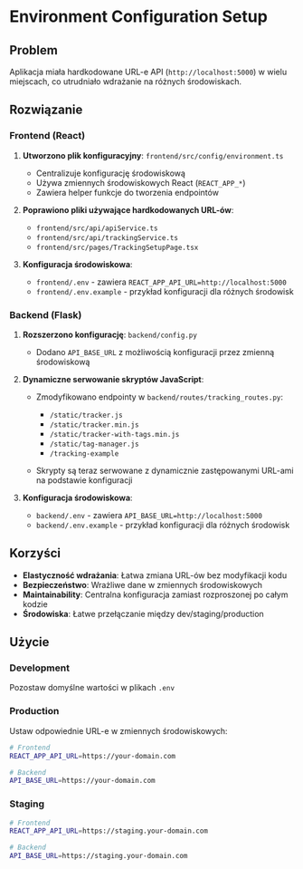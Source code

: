 # Environment Configuration Setup

## Problem
Aplikacja miała hardkodowane URL-e API (`http://localhost:5000`) w wielu miejscach, co utrudniało wdrażanie na różnych środowiskach.

## Rozwiązanie

### Frontend (React)
1. **Utworzono plik konfiguracyjny**: `frontend/src/config/environment.ts`
   - Centralizuje konfigurację środowiskową
   - Używa zmiennych środowiskowych React (`REACT_APP_*`)
   - Zawiera helper funkcje do tworzenia endpointów

2. **Poprawiono pliki używające hardkodowanych URL-ów**:
   - `frontend/src/api/apiService.ts`
   - `frontend/src/api/trackingService.ts`
   - `frontend/src/pages/TrackingSetupPage.tsx`

3. **Konfiguracja środowiskowa**:
   - `frontend/.env` - zawiera `REACT_APP_API_URL=http://localhost:5000`
   - `frontend/.env.example` - przykład konfiguracji dla różnych środowisk

### Backend (Flask)
1. **Rozszerzono konfigurację**: `backend/config.py`
   - Dodano `API_BASE_URL` z możliwością konfiguracji przez zmienną środowiskową

2. **Dynamiczne serwowanie skryptów JavaScript**:
   - Zmodyfikowano endpointy w `backend/routes/tracking_routes.py`:
     - `/static/tracker.js`
     - `/static/tracker.min.js`
     - `/static/tracker-with-tags.min.js`
     - `/static/tag-manager.js`
     - `/tracking-example`
   
   - Skrypty są teraz serwowane z dynamicznie zastępowanymi URL-ami na podstawie konfiguracji

3. **Konfiguracja środowiskowa**:
   - `backend/.env` - zawiera `API_BASE_URL=http://localhost:5000`
   - `backend/.env.example` - przykład konfiguracji dla różnych środowisk

## Korzyści
- **Elastyczność wdrażania**: Łatwa zmiana URL-ów bez modyfikacji kodu
- **Bezpieczeństwo**: Wrażliwe dane w zmiennych środowiskowych
- **Maintainability**: Centralna konfiguracja zamiast rozproszonej po całym kodzie
- **Środowiska**: Łatwe przełączanie między dev/staging/production

## Użycie

### Development
Pozostaw domyślne wartości w plikach `.env`

### Production
Ustaw odpowiednie URL-e w zmiennych środowiskowych:
```bash
# Frontend
REACT_APP_API_URL=https://your-domain.com

# Backend
API_BASE_URL=https://your-domain.com
```

### Staging
```bash
# Frontend
REACT_APP_API_URL=https://staging.your-domain.com

# Backend
API_BASE_URL=https://staging.your-domain.com
```
